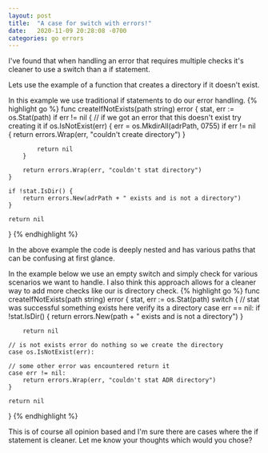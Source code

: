 ```yaml
---
layout: post
title:  "A case for switch with errors!"
date:   2020-11-09 20:28:08 -0700
categories: go errors
---
```

I've found that when handling an error that requires multiple checks it's cleaner to use a switch than a if statement.

Lets use the example of a function that creates a directory if it doesn't exist.

In this example we use traditional if statements to do our error handling.
{% highlight go %}
func createIfNotExists(path string) error {
	stat, err := os.Stat(path)
	if err != nil {
		// if we got an error that this doesn't exist try creating it
		if os.IsNotExist(err) {
			err = os.MkdirAll(adrPath, 0755)
			if err != nil {
				return errors.Wrap(err, "couldn't create directory")
			}

			return nil
		}

		return errors.Wrap(err, "couldn't stat directory")
	}

	if !stat.IsDir() {
		return errors.New(adrPath + " exists and is not a directory")
	}

	return nil
}
{% endhighlight %}

In the above example the code is deeply nested and has various paths that can be confusing at first glance.

In the example below we use an empty switch and simply check for various scenarios we want to handle.
I also think this approach allows for a cleaner way to add more checks like our is directory check.
{% highlight go %}
func createIfNotExists(path string) error {
	stat, err := os.Stat(path)
	switch {
	// stat was successful something exists here verify its a directory
	case err == nil:
		if !stat.IsDir() {
			return errors.New(path + " exists and is not a directory")
		}

		return nil

	// is not exists error do nothing so we create the directory
	case os.IsNotExist(err):

	// some other error was encountered return it
	case err != nil:
		return errors.Wrap(err, "couldn't stat ADR directory")
	}

	return nil
}
{% endhighlight %}

This is of course all opinion based and I'm sure there are cases where the if statement is cleaner.
Let me know your thoughts which would you chose?


